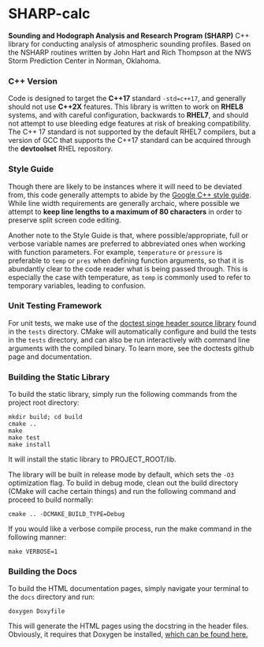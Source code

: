 # SHARP-calc
**Sounding and Hodograph Analysis and Research Program (SHARP)** C++ library for conducting analysis of atmospheric sounding profiles. Based on the NSHARP routines written by John Hart and Rich Thompson at the NWS Storm Prediction Center in Norman, Oklahoma. 

### C++ Version
Code is designed to target the **C++17** standard `-std=c++17`, and generally should not use **C++2X** features. This library is written to work on **RHEL8** systems, and with careful configuration, backwards to **RHEL7**, and should not attempt to use bleeding edge features at risk of breaking compatibility. The C++ 17 standard is not supported by the default RHEL7 compilers, but a version of GCC that supports the C++17 standard can be acquired through the __**devtoolset**__ RHEL repository. 

### Style Guide
Though there are likely to be instances where it will need to be deviated from, this code generally attempts to abide by the [Google C++ style guide](https://google.github.io/styleguide/cppguide.html). While line width requirements are generally archaic, where possible we attempt to __keep line lengths to a maximum of 80 characters__ in order to preserve split screen code editing.  

Another note to the Style Guide is that, where possible/appropriate, full or verbose variable names are preferred to abbreviated ones when working with function parameters. For example, `temperature` or `pressure` is preferable to `temp` or `pres` when defining function arguments, so that it is abundantly clear to the code reader what is being passed through. This is especially the case with temperature, as `temp` is commonly used to refer to temporary variables, leading to confusion. 


### Unit Testing Framework
For unit tests, we make use of the [doctest singe header source library](https://github.com/doctest/doctest) found in the `tests` directory. CMake will automatically configure and build the tests in the `tests` directory, and can also be run interactively with command line arguments with the compiled binary. To learn more, see the doctests github page and documentation. 

### Building the Static Library
To build the static library, simply run the following commands from the project root directory:
```
mkdir build; cd build
cmake .. 
make
make test
make install
```
It will install the static library to PROJECT_ROOT/lib.

The library will be built in release mode by default, which sets the `-O3` optimization flag. To build in debug mode, clean out the build directory (CMake will cache certain things) and run the following command and proceed to build normally:
```
cmake .. -DCMAKE_BUILD_TYPE=Debug
```

If you would like a verbose compile process, run the make command in the following manner:
```
make VERBOSE=1
```

### Building the Docs
To build the HTML documentation pages, simply navigate your terminal to the `docs` directory and run:

```doxygen Doxyfile```

This will generate the HTML pages using the docstring in the header files. Obviously, it requires that Doxygen be installed, [which can be found here.](https://doxygen.nl/) 

